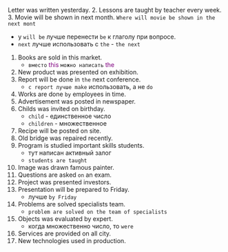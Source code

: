  Letter was written yesterday.
2. Lessons are taught by teacher every week.
3. Movie will be shown in next month.
   `Where will movie be shown in the next mont`
   - у `will be` лучше перенести `be` к глаголу при вопросе.
   - `next` лучше использовать с `the` - `the next`
1. Books are sold in this market.
   - `вместо` <font style="color:purple">this</font> `можно написать` <font style="color:purple">the</font>
2. New product was presented on exhibition.
3. Report will be done in `the` next conference.
   - `с report лучше make` использовать, а не `do`
4. Works are done `by` employees in time.
5. Advertisement was posted in newspaper.
6. Childs was invited on birthday.
   - `child` - единственное число
   - `children` - множественное
1. Recipe will be posted on site.
2. Old bridge was repaired recently.
3. Program is studied important skills students. 
   - тут написан активный залог
   - `students are taught`
1. Image was drawn famous painter.
2. Questions are asked `on` an exam.
3. Project was presented investors.
4. Presentation will be prepared to Friday.
   - лучше `by Friday`
5. Problems are solved specialists team.
   - `problem are solved on the team of specialists`
6. Objects was evaluated by expert.
   - когда множественно число, то `were`
8. Services are provided on all city.
9. New technologies used in production.